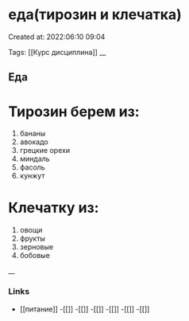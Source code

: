 # еда(тирозин и клечатка)

Created at: 2022:06:10 09:04

Tags: [[Курс дисциплина]]
__ 

## Еда
# Тирозин берем из:
1. бананы
2. авокадо
3. грецкие орехи
4. миндаль
5. фасоль
6. кунжут

# Клечатку из:
1. овощи 
2. фрукты 
3. зерновые
4. бобовые


__

### Links
- [[питание]]
-[[]]
-[[]]
-[[]]
-[[]]
-[[]]
-[[]]